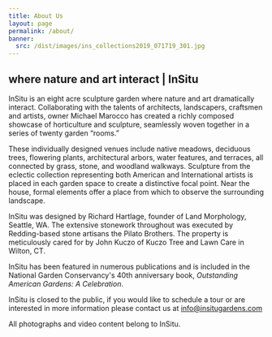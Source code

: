 ```yaml
---
title: About Us
layout: page
permalink: /about/
banner:
  src: /dist/images/ins_collections2019_071719_301.jpg
---
```

## where nature and art interact  |  InSitu

InSitu is an eight acre sculpture garden where nature and art dramatically interact. Collaborating with the talents of architects, landscapers, craftsmen and artists, owner Michael Marocco has created a richly composed showcase of horticulture and sculpture, seamlessly woven together in a series of twenty garden “rooms.”

These individually designed venues include native meadows, deciduous trees, flowering plants, architectural arbors, water features, and terraces, all connected by grass, stone, and woodland walkways. Sculpture from the eclectic collection representing both American and International artists is placed in each garden space to create a distinctive focal point. Near the house, formal elements offer a place from which to observe the surrounding landscape.

InSitu was designed by Richard Hartlage, founder of Land Morphology, Seattle, WA. The extensive stonework throughout was executed by Redding-based stone artisans the Pilato Brothers. The property is meticulously cared for by John Kuczo of Kuczo Tree and Lawn Care in Wilton, CT. 

InSitu has been featured in numerous publications and is included in the National Garden Conservancy's 40th anniversary book, *Outstanding American Gardens: A Celebration*.

InSitu is closed to the public, if you would like to schedule a tour or are interested in more information please contact us at <a class="text-green-800 font-medium underline" href="info@insitugardens.com">info@insitugardens.com</a>

All photographs and video content belong to InSitu.